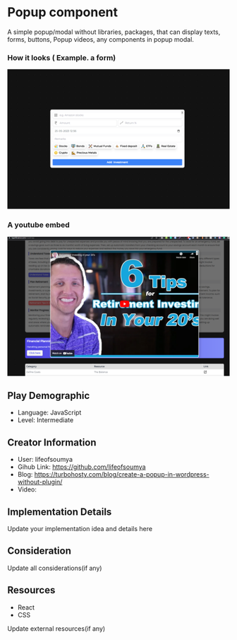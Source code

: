 # Popup component

A simple popup/modal without libraries, packages, that can display texts, forms, buttons, Popup videos, any components in popup modal.

### How it looks ( Example. a form)
![Popup form](./images/popup.png)
### A youtube embed
![Youtube popup](./images/ytpopup.png)

## Play Demographic

- Language: JavaScript
- Level: Intermediate

## Creator Information

- User: lifeofsoumya
- Gihub Link: https://github.com/lifeofsoumya
- Blog: https://turbohosty.com/blog/create-a-popup-in-wordpress-without-plugin/
- Video: 

## Implementation Details

Update your implementation idea and details here

## Consideration

Update all considerations(if any)

## Resources

- React
- CSS

Update external resources(if any)
